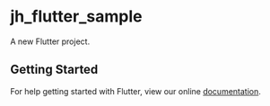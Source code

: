 # jh_flutter_sample

A new Flutter project.

## Getting Started

For help getting started with Flutter, view our online
[documentation](https://flutter.io/).
